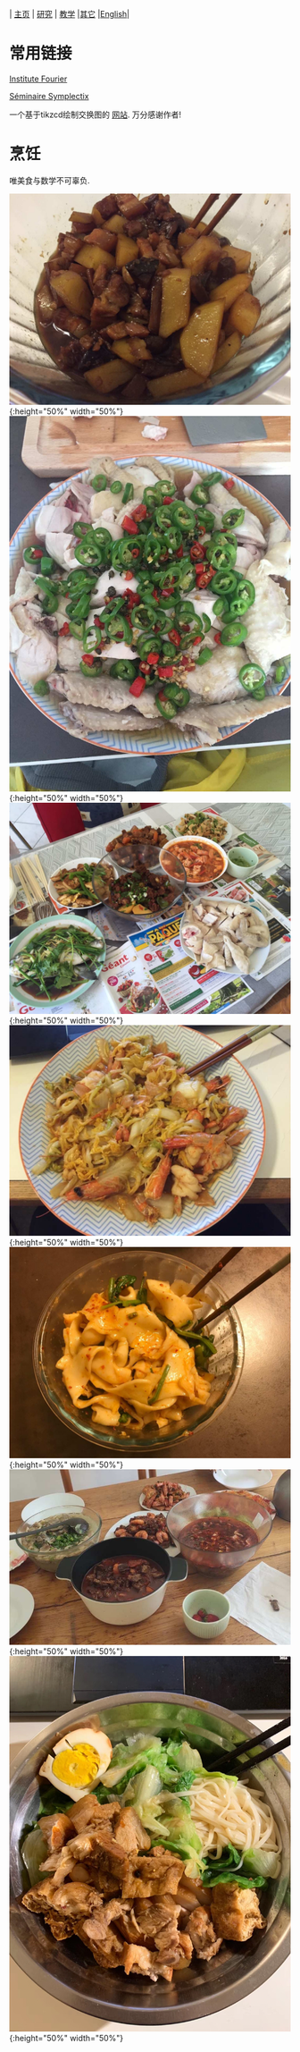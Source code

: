 | [主页](index-ch.md)  | [研究](research-ch.md)    | [教学](teaching-ch.md)     |[其它](others-ch.md) |[English](others-en.md)|   


# 常用链接

[Institute Fourier](https://www-fourier.ujf-grenoble.fr/)

[Séminaire Symplectix](http://symplectix.blogspot.com/)

一个基于tikzcd绘制交换图的 [网站](https://tikzcd.yichuanshen.de/). 万分感谢作者!

# 烹饪

唯美食与数学不可辜负.

![1](picture/1.png){:height="50%" width="50%"}
![2](picture/2.png){:height="50%" width="50%"}
![3](picture/3.png){:height="50%" width="50%"}
![4](picture/4.png){:height="50%" width="50%"}
![5](picture/5.png){:height="50%" width="50%"}
![6](picture/6.png){:height="50%" width="50%"}
![7](picture/7.png){:height="50%" width="50%"}
